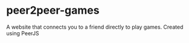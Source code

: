 # peer2peer-games
 A website that connects you to a friend directly to play games. Created using PeerJS
